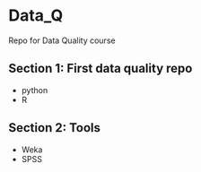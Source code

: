 # Data_Q
Repo for Data Quality course
## Section 1: First data quality repo
- python
- R
## Section 2: Tools
- Weka
- SPSS
